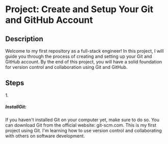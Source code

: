 # Project: Create and Setup Your Git and GitHub Account

<h2>Description</h2>

Welcome to my first repository as a full-stack engineer! In this project, I will guide you through the process of creating and setting up your Git and GitHub account. By the end of this project, you will have a solid foundation for version control and collaboration using Git and GitHub.

<h2>Steps</h2>

1.<h5>InstallGit:</h5> If you haven't installed Git on your computer yet, make sure to do so. You can download Git from the official website: git-scm.com.
This is my first project using Git. I'm learning how to use version control and collaborating with others on software development.
